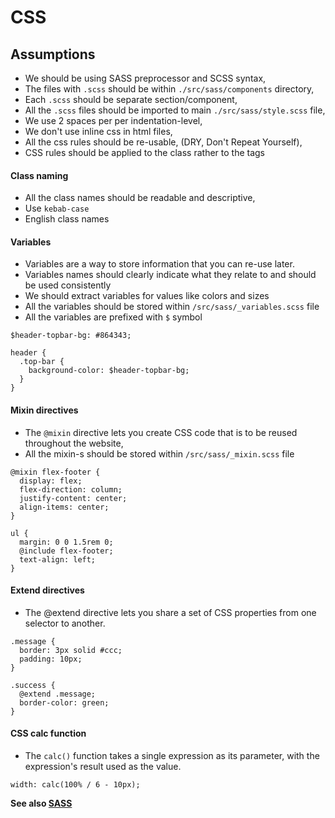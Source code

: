 # CSS

## Assumptions

- We should be using SASS preprocessor and SCSS syntax,
- The files with `.scss` should be within `./src/sass/components` directory,
- Each `.scss` should be separate section/component,
- All the `.scss` files should be imported to main `./src/sass/style.scss` file,
- We use 2 spaces per per indentation-level,
- We don't use inline css in html files,
- All the css rules should be re-usable, (DRY, Don't Repeat Yourself),
- CSS rules should be applied to the class rather to the tags

#### Class naming

- All the class names should be readable and descriptive,
- Use `kebab-case`
- English class names

#### Variables

- Variables are a way to store information that you can re-use later.
- Variables names should clearly indicate what they relate to and should be used consistently
- We should extract variables for values like colors and sizes
- All the variables should be stored within `/src/sass/_variables.scss` file
- All the variables are prefixed with `$` symbol

```
$header-topbar-bg: #864343;

header {
  .top-bar {
    background-color: $header-topbar-bg;
  }
}
```

#### Mixin directives

- The `@mixin` directive lets you create CSS code that is to be reused throughout the website,
- All the mixin-s should be stored within `/src/sass/_mixin.scss` file

```
@mixin flex-footer {
  display: flex;
  flex-direction: column;
  justify-content: center;
  align-items: center;
}

ul {
  margin: 0 0 1.5rem 0;
  @include flex-footer;
  text-align: left;
}
```

#### Extend directives

- The @extend directive lets you share a set of CSS properties from one selector to another.

```
.message {
  border: 3px solid #ccc;
  padding: 10px;
}

.success {
  @extend .message;
  border-color: green;
}
```

#### CSS calc function

- The `calc()` function takes a single expression as its parameter, with the expression's result used as the value.

`width: calc(100% / 6 - 10px);`

**See also [SASS](https://sass-lang.com/guide)**
